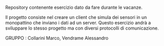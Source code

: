 Repository contenente esercizio dato da fare durante le vacanze.

Il progetto consiste nel creare un client che simula dei sensori in un monopattino che inviano i dati ad un server.
Questo esercizio andrà a sviluppare lo stesso progetto ma con diversi protocolli di comunicazione.

GRUPPO : Collarini Marco, Vendrame Alessandro
